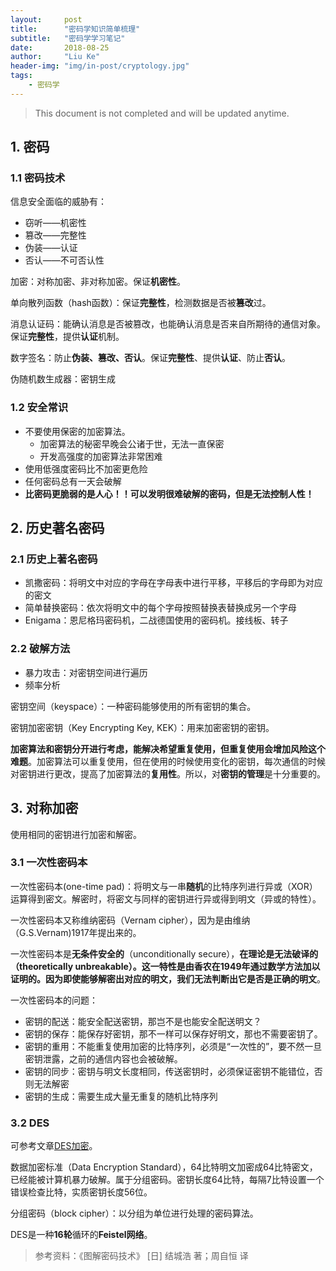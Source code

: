 ```yaml
---
layout:     post
title:      "密码学知识简单梳理"
subtitle:   "密码学学习笔记"
date:       2018-08-25
author:     "Liu Ke"
header-img: "img/in-post/cryptology.jpg"
tags:
    - 密码学
---
```

<script type="text/javascript" src="http://cdn.mathjax.org/mathjax/latest/MathJax.js?config=default"></script>

> This document is not completed and will be updated anytime.

## 1. 密码

### 1.1 密码技术

信息安全面临的威胁有：

- 窃听——机密性
- 篡改——完整性
- 伪装——认证
- 否认——不可否认性
 

加密：对称加密、非对称加密。保证**机密性**。

单向散列函数（hash函数）：保证**完整性**，检测数据是否被**篡改**过。

消息认证码：能确认消息是否被篡改，也能确认消息是否来自所期待的通信对象。保证**完整性**，提供**认证**机制。

数字签名：防止**伪装、篡改、否认**。保证**完整性**、提供**认证**、防止**否认**。

伪随机数生成器：密钥生成


### 1.2 安全常识

- 不要使用保密的加密算法。
	- 加密算法的秘密早晚会公诸于世，无法一直保密
	- 开发高强度的加密算法非常困难
- 使用低强度密码比不加密更危险
- 任何密码总有一天会破解
- **比密码更脆弱的是人心！！**可以发明很难破解的密码，但是无法控制**人性！**

## 2. 历史著名密码

### 2.1 历史上著名密码

- 凯撒密码：将明文中对应的字母在字母表中进行平移，平移后的字母即为对应的密文
- 简单替换密码：依次将明文中的每个字母按照替换表替换成另一个字母
- Enigama：恩尼格玛密码机，二战德国使用的密码机。接线板、转子
	
### 2.2 破解方法

- 暴力攻击：对密钥空间进行遍历
- 频率分析

密钥空间（keyspace）：一种密码能够使用的所有密钥的集合。

密钥加密密钥（Key Encrypting Key, KEK）：用来加密密钥的密钥。

**加密算法和密钥分开进行考虑，能解决希望重复使用，但重复使用会增加风险这个难题**。加密算法可以重复使用，但在使用的时候使用变化的密钥，每次通信的时候对密钥进行更改，提高了加密算法的**复用性**。所以，对**密钥的管理**是十分重要的。

## 3. 对称加密

使用相同的密钥进行加密和解密。

### 3.1 一次性密码本

一次性密码本(one-time pad)：将明文与一串**随机**的比特序列进行异或（XOR）运算得到密文。解密时，将密文与同样的密钥进行异或得到明文（异或的特性）。

一次性密码本又称维纳密码（Vernam cipher），因为是由维纳（G.S.Vernam)1917年提出来的。

一次性密码本是**无条件安全的**（unconditionally secure），**在理论是无法破译的（**theoretically unbreakable）。这一特性是由香农在1949年通过数学方法加以证明的。因为即使能够解密出对应的明文，我们**无法判断出它是否是正确的明文**。

一次性密码本的问题：

- 密钥的配送：能安全配送密钥，那岂不是也能安全配送明文？
- 密钥的保存：能保存好密钥，那不一样可以保存好明文，那也不需要密钥了。
- 密钥的重用：不能重复使用加密的比特序列，必须是“一次性的”，要不然一旦密钥泄露，之前的通信内容也会被破解。
- 密钥的同步：密钥与明文长度相同，传送密钥时，必须保证密钥不能错位，否则无法解密
- 密钥的生成：需要生成大量无重复的随机比特序列

### 3.2 DES

可参考文章[DES加密](http://keliu.me/2018/04/21/DES/ "DES")。

数据加密标准（Data Encryption Standard），64比特明文加密成64比特密文，已经能被计算机暴力破解。属于分组密码。密钥长度64比特，每隔7比特设置一个错误检查比特，实质密钥长度56位。

分组密码（block cipher）：以分组为单位进行处理的密码算法。

DES是一种**16轮**循环的**Feistel网络**。




> 参考资料：《图解密码技术》 [日] 结城浩 著；周自恒 译